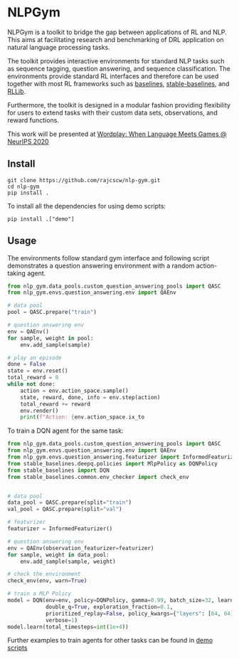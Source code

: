 # NLPGym

NLPGym is a toolkit to bridge the gap between applications of RL and NLP. This aims at facilitating research and benchmarking of DRL application on natural language processing tasks. 

The  toolkit provides interactive environments for standard NLP tasks such as sequence tagging, question answering, and sequence classification. The environments provide standard RL interfaces and therefore can be used together with most RL frameworks such as [baselines](https://github.com/openai/baselines), [stable-baselines](https://github.com/hill-a/stable-baselines), and [RLLib](https://github.com/ray-project/ray). 

Furthermore, the toolkit is designed in a modular fashion providing flexibility for users to extend tasks with their custom data sets, observations, and reward functions.


This work will be presented at [Wordplay: When Language Meets Games @ NeurIPS 2020](https://wordplay-workshop.github.io/)

## Install
```
git clone https://github.com/rajcscw/nlp-gym.git
cd nlp-gym
pip install .
```

To install all the dependencies for using demo scripts: 
```
pip install .["demo"]
```

## Usage

The environments follow standard gym interface and following script demonstrates a question answering environment with a random action-taking agent.


```python
from nlp_gym.data_pools.custom_question_answering_pools import QASC
from nlp_gym.envs.question_answering.env import QAEnv

# data pool
pool = QASC.prepare("train")

# question answering env
env = QAEnv()
for sample, weight in pool:
    env.add_sample(sample)

# play an episode
done = False
state = env.reset()
total_reward = 0
while not done:
    action = env.action_space.sample()
    state, reward, done, info = env.step(action)
    total_reward += reward
    env.render()
    print(f"Action: {env.action_space.ix_to
```

To train a DQN agent for the same task:

```python
from nlp_gym.data_pools.custom_question_answering_pools import QASC
from nlp_gym.envs.question_answering.env import QAEnv
from nlp_gym.envs.question_answering.featurizer import InformedFeaturizer
from stable_baselines.deepq.policies import MlpPolicy as DQNPolicy
from stable_baselines import DQN
from stable_baselines.common.env_checker import check_env


# data pool
data_pool = QASC.prepare(split="train")
val_pool = QASC.prepare(split="val")

# featurizer
featurizer = InformedFeaturizer()

# question answering env
env = QAEnv(observation_featurizer=featurizer)
for sample, weight in data_pool:
    env.add_sample(sample, weight)

# check the environment
check_env(env, warn=True)

# train a MLP Policy
model = DQN(env=env, policy=DQNPolicy, gamma=0.99, batch_size=32, learning_rate=1e-4,
            double_q=True, exploration_fraction=0.1,
            prioritized_replay=False, policy_kwargs={"layers": [64, 64]},
            verbose=1)
model.learn(total_timesteps=int(1e+4))
```

Further examples to train agents for other tasks can be found in [demo scripts](https://github.com/rajcscw/nlp-gym/tree/main/demo_scripts)